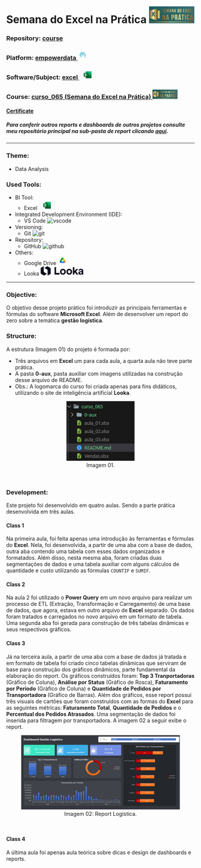 # Semana do Excel na Prática   <img src="./0-aux/logo_course.png" alt="curso_065" width="auto" height="45">

### Repository: [course](../../../)
### Platform: <a href="../../">empowerdata   <img src="https://github.com/PedroHeeger/main/blob/main/0-aux/logos/plataforma/empowerdata.jpg" alt="empowerdata" width="auto" height="25"></a>
### Software/Subject: <a href="../">excel   <img src="https://github.com/PedroHeeger/main/blob/main/0-aux/logos/software/microsoft_excel.png" alt="excel" width="auto" height="25"></a>
### Course: <a href="./curso_065">curso_065 (Semana do Excel na Prática)   <img src="./0-aux/logo_course.png" alt="curso_065" width="auto" height="25"></a>

#### <a href="https://github.com/PedroHeeger/main/blob/main/cert_ti/05-particip/data/excel/(23-06-22)%20Cert%20Excel%20PH%20Empowerdata%20(Semana).pdf">Certificate</a>
##### Para conferir outros reports e dashboards de outros projetos consulte meu repositório principal na sub-pasta de report clicando [aqui](https://github.com/PedroHeeger/main/tree/main/report).

---

### Theme:
- Data Analysis

### Used Tools:
- BI Tool: 
  - Excel <img src="https://github.com/PedroHeeger/main/blob/main/0-aux/logos/software/microsoft_excel.png" alt="microsoft_excel" width="auto" height="25">
- Integrated Development Environment (IDE):
  - VS Code   <img src="https://cdn.jsdelivr.net/gh/devicons/devicon/icons/vscode/vscode-original.svg" alt="vscode" width="auto" height="25">
- Versioning: 
  - Git   <img src="https://cdn.jsdelivr.net/gh/devicons/devicon/icons/git/git-original.svg" alt="git" width="auto" height="25">
- Repository:
  - GitHub   <img src="https://cdn.jsdelivr.net/gh/devicons/devicon/icons/github/github-original.svg" alt="github" width="auto" height="25">
- Others:
  - Google Drive <img src="https://github.com/PedroHeeger/main/blob/main/0-aux/logos/software/google_drive.png" alt="google_drive" width="auto" height="25">
  - Looka <img src="https://github.com/PedroHeeger/main/blob/main/0-aux/logos/sites/ai_looka.svg" alt="looka" width="auto" height="25">

---

### Objective:
O objetivo desse projeto prático foi introduzir as principais ferramentas e fórmulas do software **Microsoft Excel**. Além de desenvolver um report do zero sobre a temática **gestão logística**.

### Structure:
A estrutura (Imagem 01) do projeto é formada por:
- Três arquivos em **Excel** um para cada aula, a quarta aula não teve parte prática.
- A pasta **0-aux**, pasta auxiliar com imagens utilizadas na construção desse arquivo de README. 
- Obs.: A logomarca do curso foi criada apenas para fins didáticos, utilizando o site de inteligência artificial **Looka**.

<div align="Center"><figure>
    <img src="./0-aux/img01.PNG" alt="img01"><br>
    <figcaption>Imagem 01.</figcaption>
</figure></div><br>

### Development:
Este projeto foi desenvolvido em quatro aulas. Sendo a parte prática desenvolvida em três aulas.

#### Class 1
Na primeira aula, foi feita apenas uma introdução às ferramentas e fórmulas do **Excel**. Nela, foi desenvolvida, a partir de uma aba com a base de dados, outra aba contendo uma tabela com esses dados organizados e formatados. Além disso, nesta mesma aba, foram criadas duas segmentações de dados e uma tabela auxiliar com alguns cálculos de quantidade e custo utilizando as fórmulas `COUNTIF` e `SUMIF`.

#### Class 2
Na aula 2 foi utilizado o **Power Query** em um novo arquivo para realizar um processo de ETL (Extração, Transformação e Carregamento) de uma base de dados, que agora, estava em outro arquivo de **Excel** separado. Os dados foram tratados e carregados no novo arquivo em um formato de tabela. Uma segunda aba foi gerada para construção de três tabelas dinâmicas e seus respectivos gráficos.

#### Class 3
Já na terceira aula, a partir de uma aba com a base de dados já tratada e em formato de tabela foi criado cinco tabelas dinâmicas que serviram de base para construção dos gráficos dinâmicos, parte fundamental da elaboração do report. Os gráficos construídos foram: **Top 3 Tranportadoras** (Gráfico de Coluna), **Análise por Status** (Gráfico de Rosca), **Faturamento por Período** (Gráfico de Coluna) e **Quantidade de Pedidos por Transportadora** (Gráfico de Barras). Além dos gráficos, esse report possui três visuais de cartões que foram construídos com as formas do **Excel** para as seguintes métricas: **Faturamento Total**, **Quantidade de Pedidos** e o **Percentual dos Pedidos Atrasados**. Uma segmentação de dados foi inserida para filtragem por transportadora. A imagem 02 a seguir exibe o report. 

<div align="Center"><figure>
    <img src="./0-aux/rep_curso_065_logistica.PNG" alt="img02"><br>
    <figcaption>Imagem 02: Report Logística.</figcaption>
</figure></div><br>

#### Class 4
A última aula foi apenas aula teórica sobre dicas e design de dashboards e reports.